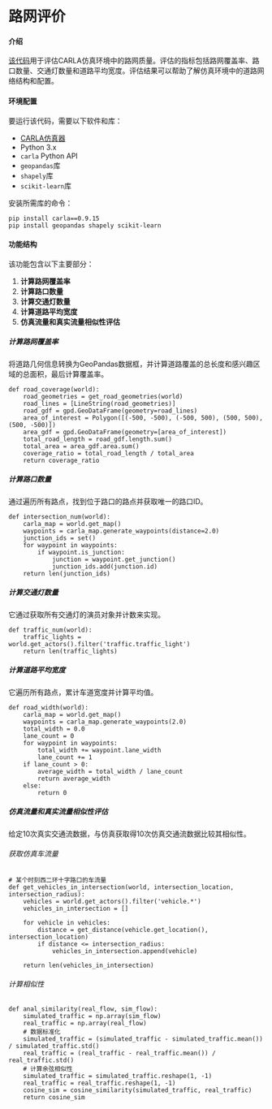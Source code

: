 # 路网评价

#### **介绍**

[该代码](https://github.com/OpenHUTB/carla_doc/tree/master/src/course/roadnet_evaluation.py)用于评估CARLA仿真环境中的路网质量。评估的指标包括路网覆盖率、路口数量、交通灯数量和道路平均宽度。评估结果可以帮助了解仿真环境中的道路网络结构和配置。

#### **环境配置**

要运行该代码，需要以下软件和库：

- [CARLA仿真器](https://pan.baidu.com/s/15T1hGoWJ70tVmsTX7-zcSw?pwd=hutb)
- Python 3.x
- `carla` Python API
- `geopandas`库
- `shapely`库
- `scikit-learn`库

安装所需库的命令：

```
pip install carla==0.9.15 
pip install geopandas shapely scikit-learn
```

#### **功能结构**

该功能包含以下主要部分：

1. **计算路网覆盖率**
2. **计算路口数量**
3. **计算交通灯数量**
4. **计算道路平均宽度**
5. **仿真流量和真实流量相似性评估**

##### 计算路网覆盖率

将道路几何信息转换为GeoPandas数据框，并计算道路覆盖的总长度和感兴趣区域的总面积，最后计算覆盖率。

```
def road_coverage(world):
    road_geometries = get_road_geometries(world)
    road_lines = [LineString(road_geometries)]
    road_gdf = gpd.GeoDataFrame(geometry=road_lines)
    area_of_interest = Polygon([(-500, -500), (-500, 500), (500, 500), (500, -500)])
    area_gdf = gpd.GeoDataFrame(geometry=[area_of_interest])
    total_road_length = road_gdf.length.sum()
    total_area = area_gdf.area.sum()
    coverage_ratio = total_road_length / total_area
    return coverage_ratio
```

##### 计算路口数量

通过遍历所有路点，找到位于路口的路点并获取唯一的路口ID。

```
def intersection_num(world):
    carla_map = world.get_map()
    waypoints = carla_map.generate_waypoints(distance=2.0)
    junction_ids = set()
    for waypoint in waypoints:
        if waypoint.is_junction:
            junction = waypoint.get_junction()
            junction_ids.add(junction.id)
    return len(junction_ids)
```

##### 计算交通灯数量

它通过获取所有交通灯的演员对象并计数来实现。

```
def traffic_num(world):
    traffic_lights = world.get_actors().filter('traffic.traffic_light')
    return len(traffic_lights)
```

##### 计算道路平均宽度

它遍历所有路点，累计车道宽度并计算平均值。

```
def road_width(world):
    carla_map = world.get_map()
    waypoints = carla_map.generate_waypoints(2.0)
    total_width = 0.0
    lane_count = 0
    for waypoint in waypoints:
        total_width += waypoint.lane_width
        lane_count += 1
    if lane_count > 0:
        average_width = total_width / lane_count
        return average_width
    else:
        return 0
```
##### 仿真流量和真实流量相似性评估<span id=predict_flow ></span>

给定10次真实交通流数据，与仿真获取得10次仿真交通流数据比较其相似性。

###### 获取仿真车流量

```
# 某个时刻西二环十字路口的车流量
def get_vehicles_in_intersection(world, intersection_location, intersection_radius):
    vehicles = world.get_actors().filter('vehicle.*')
    vehicles_in_intersection = []

    for vehicle in vehicles:
        distance = get_distance(vehicle.get_location(), intersection_location)
        if distance <= intersection_radius:
            vehicles_in_intersection.append(vehicle)

    return len(vehicles_in_intersection)
```

###### 计算相似性

```
def anal_similarity(real_flow, sim_flow):
    simulated_traffic = np.array(sim_flow)
    real_traffic = np.array(real_flow)
    # 数据标准化
    simulated_traffic = (simulated_traffic - simulated_traffic.mean()) / simulated_traffic.std()
    real_traffic = (real_traffic - real_traffic.mean()) / real_traffic.std()
    # 计算余弦相似性
    simulated_traffic = simulated_traffic.reshape(1, -1)
    real_traffic = real_traffic.reshape(1, -1)
    cosine_sim = cosine_similarity(simulated_traffic, real_traffic)
    return cosine_sim
```
